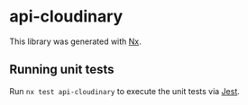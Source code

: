 # api-cloudinary

This library was generated with [Nx](https://nx.dev).

## Running unit tests

Run `nx test api-cloudinary` to execute the unit tests via [Jest](https://jestjs.io).

